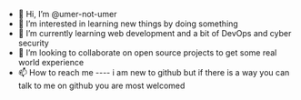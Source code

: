 - 👋 Hi, I’m @umer-not-umer
- 👀 I’m interested in learning new things by doing something
- 🌱 I’m currently learning web development and a bit of DevOps and cyber security 
- 💞️ I’m looking to collaborate on open source projects to get some real world experience
- 📫 How to reach me ---- i am new to github but if there is a way you can talk to me on github you are most welcomed

<!---
umer-not-umer/umer-not-umer is a ✨ special ✨ repository because its `README.md` (this file) appears on your GitHub profile.
You can click the Preview link to take a look at your changes.
--->
